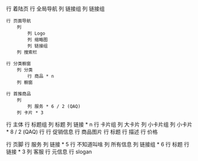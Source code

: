 行 着陆页
    行 全局导航
        列 链接组
        列 链接组

    行 页面导航
        列 
            列 Logo
            列 缩略图
            列 链接组
        列 搜索栏

    行 分类橱窗
        列 分类
            行 商品 * n
        列 橱窗

    行 首推商品
        列 
            列 服务 * 6 / 2 (QAQ)
        列 卡片 * 3

行 主体
    行 标题组
        列 标题
        列 链接 * n
    行 卡片组
        列 大卡片
        列 小卡片组
            列 小卡片 * 8 / 2 (QAQ)
                行 
                    行 促销信息
                    行 商品图片
                行 标题
                行 描述
                行 价格
                 

行 页脚
    行 服务
        列 链接 * 5
    行 不知道叫啥
        列 所有信息
            列 链接组 * 6
                行 标题
                行 链接 * 3
        列 客服
    行 元信息
    行 slogan